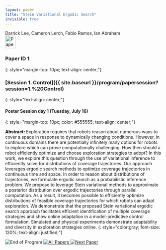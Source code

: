 ```yaml
---
layout: paper
title: "Stein Variational Ergodic Search"
invisible: true
---
```

<div class="paper-authors">
<div class="paper-author-box">
    <div class="paper-author-name">Darrick Lee, Cameron Lerch, Fabio Ramos, Ian Abraham</div>
    <div class="paper-author-uni"></div>
</div>

</div><div class="paper-pdf">
                <div> <a href="https://enriquecoronadozu.github.io/rssproceedings2024/rss20/p001.pdf"><img src="{{ site.baseurl }}/images/paper_link.png" alt="Paper Website" width = "33"  height = "40"/></a> </div>
                </div>

### Paper ID 1
{: style="margin-top: 10px; text-align: center;"}

### [Session 1. Control]({{ site.baseurl }}/program/papersession?session=1.%20Control)
{: style="text-align: center;"}

#### Poster Session day 1 (Tuesday, July 16)
{: style="margin-top: 10px; color: #555555; text-align: center;"}

<b style="color: black;">Abstract: </b>Exploration requires that robots reason about numerous ways to cover a space in response to dynamically changing conditions. However, in continuous domains there are potentially infinitely many options for robots to explore which can prove computationally challenging. How then should a robot efficiently optimize and choose exploration strategies to adopt? In this work, we explore this question through the use of variational inference to efficiently solve for distributions of coverage trajectories. Our approach leverages ergodic search methods to optimize coverage trajectories in continuous time and space. In order to reason about distributions of trajectories, we formulate ergodic search as a probabilistic inference problem. We propose to leverage Stein variational methods to approximate a posterior distribution over ergodic trajectories through parallel computation. As a result, it becomes possible to efficiently optimize distributions of feasible coverage trajectories for which robots can adapt exploration. We demonstrate that the proposed Stein variational ergodic search approach facilitates efficient identification of multiple coverage strategies and show online adaptation in a model-predictive control formulation. Simulated and physical experiments demonstrate adaptability and diversity in exploration strategies online.
{: style="color:gray; font-size: 120%; text-align: justified;"}


<div class="paper-menu">
<img src="{{ site.baseurl }}/images/blank_icon.png" alt="End of Program" title="End of Program"/>
<a href="{{ site.baseurl }}/program/papers"><img src="{{ site.baseurl }}/images/overview_icon.png" alt="All Papers" title="All Papers"/> </a>
<a href="{{ site.baseurl }}/program/papers/002/"> <img src="{{ site.baseurl }}/images/next_paper_icon.png" alt="Next Paper" title="Next Paper"/> </a>

</div>
